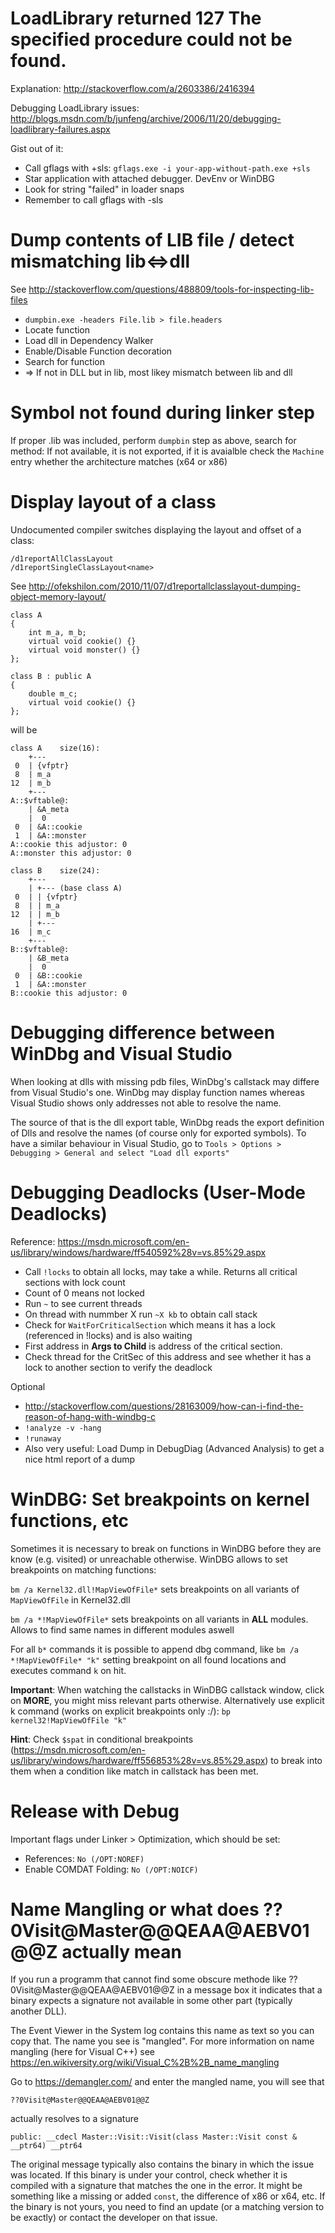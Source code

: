 LoadLibrary returned 127 The specified procedure could not be found.
===============
Explanation: http://stackoverflow.com/a/2603386/2416394

Debugging LoadLibrary issues: http://blogs.msdn.com/b/junfeng/archive/2006/11/20/debugging-loadlibrary-failures.aspx

Gist out of it:

* Call gflags with +sls: `gflags.exe -i your-app-without-path.exe +sls`
* Star application with attached debugger. DevEnv or WinDBG
* Look for string "failed" in loader snaps
* Remember to call gflags with -sls

Dump contents of LIB file / detect mismatching lib<=>dll
==========================

See http://stackoverflow.com/questions/488809/tools-for-inspecting-lib-files
* `dumpbin.exe -headers File.lib > file.headers`
* Locate function
* Load dll in Dependency Walker
* Enable/Disable Function decoration
* Search for function
* => If not in DLL but in lib, most likey mismatch between lib and dll

Symbol not found during linker step
======================

If proper .lib was included, perform `dumpbin` step as above, search for method: If not available, it is not exported, if it is avaialble check the `Machine` entry whether the architecture matches (x64 or x86)

Display layout of a class
==============
Undocumented compiler switches displaying the layout and offset of a class:

```
/d1reportAllClassLayout
/d1reportSingleClassLayout<name>
```
See http://ofekshilon.com/2010/11/07/d1reportallclasslayout-dumping-object-memory-layout/

```
class A
{
    int m_a, m_b;
    virtual void cookie() {}
    virtual void monster() {}
};
  
class B : public A
{
    double m_c;
    virtual void cookie() {}
};
```

will be
```
class A    size(16):
    +---
 0  | {vfptr}
 8  | m_a
12  | m_b
    +---
A::$vftable@:
    | &A_meta
    |  0
 0  | &A::cookie
 1  | &A::monster
A::cookie this adjustor: 0
A::monster this adjustor: 0
 
class B    size(24):
    +---
    | +--- (base class A)
 0  | | {vfptr}
 8  | | m_a
12  | | m_b
    | +---
16  | m_c
    +---
B::$vftable@:
    | &B_meta
    |  0
 0  | &B::cookie
 1  | &A::monster
B::cookie this adjustor: 0
```

Debugging difference between WinDbg and Visual Studio
=========

When looking at dlls with missing pdb files, WinDbg's callstack may differe from Visual Studio's one. WinDbg may display function names whereas Visual Studio shows only addresses not able to resolve the name.

The source of that is the dll export table, WinDbg reads the export definition of Dlls and resolve the names (of course only for exported symbols). To have a similar behaviour in Visual Studio, go to `Tools > Options > Debugging > General and select "Load dll exports"`

Debugging Deadlocks (User-Mode Deadlocks)
=========

Reference: https://msdn.microsoft.com/en-us/library/windows/hardware/ff540592%28v=vs.85%29.aspx

* Call `!locks` to obtain all locks, may take a while. Returns all critical sections with lock count
* Count of 0 means not locked
* Run `~` to see current threads
* On thread with nummber X run `~X kb` to obtain call stack
* Check for `WaitForCriticalSection` which means it has a lock (referenced in !locks) and is also waiting
* First address in **Args to Child** is address of the critical section.
* Check thread for the CritSec of this address and see whether it has a lock to another section to verify the deadlock

Optional
* http://stackoverflow.com/questions/28163009/how-can-i-find-the-reason-of-hang-with-windbg-c
* `!analyze -v -hang`
* `!runaway`
* Also very useful: Load Dump in DebugDiag (Advanced Analysis) to get a nice html report of a dump

WinDBG: Set breakpoints on kernel functions, etc
========

Sometimes it is necessary to break on functions in WinDBG before they are know (e.g. visited) or unreachable otherwise.
WinDBG allows to set breakpoints on matching functions:

`bm /a Kernel32.dll!MapViewOfFile*` sets breakpoints on all variants of `MapViewOfFile` in Kernel32.dll

`bm /a *!MapViewOfFile*` sets breakpoints on all variants in **ALL** modules. Allows to find same names in different modules aswell

For all `b*` commands it is possible to append dbg command, like `bm /a *!MapViewOfFile* "k"` setting breakpoint on all found locations and executes command `k` on hit.

**Important**: When watching the callstacks in WinDBG callstack window, click on **MORE**, you might miss relevant parts otherwise. Alternatively use explicit k command (works on explicit breakpoints only :/):
`bp kernel32!MapViewOfFile "k"`

**Hint**: Check `$spat` in conditional breakpoints (https://msdn.microsoft.com/en-us/library/windows/hardware/ff556853%28v=vs.85%29.aspx) to break into them when a condition like match in callstack has been met.

Release with Debug 
========
Important flags under Linker > Optimization, which should be set:
* References: `No (/OPT:NOREF)`
* Enable COMDAT Folding: `No (/OPT:NOICF)` 


Name Mangling or what does ??0Visit@Master@@QEAA@AEBV01@@Z actually mean
========

If you run a programm that cannot find some obscure methode like ??0Visit@Master@@QEAA@AEBV01@@Z in a message box it indicates that a binary expects a signature not available in some other part (typically another DLL).

The Event Viewer in the System log contains this name as text so you can copy that. The name you see is "mangled". For more information on name mangling (here for Visual C++) see https://en.wikiversity.org/wiki/Visual_C%2B%2B_name_mangling

Go to https://demangler.com/ and enter the mangled name, you will see that
```
??0Visit@Master@@QEAA@AEBV01@@Z
```
actually resolves to a signature 
```
public: __cdecl Master::Visit::Visit(class Master::Visit const & __ptr64) __ptr64
```

The original message typically also contains the binary in which the issue was located. 
If this binary is under your control, check whether it is compiled with a signature that matches the one in the error. It might be something like a missing or added `const`, the difference of x86 or x64, etc.
If the binary is not yours, you need to find an update (or a matching version to be exactly) or contact the developer on that issue.
